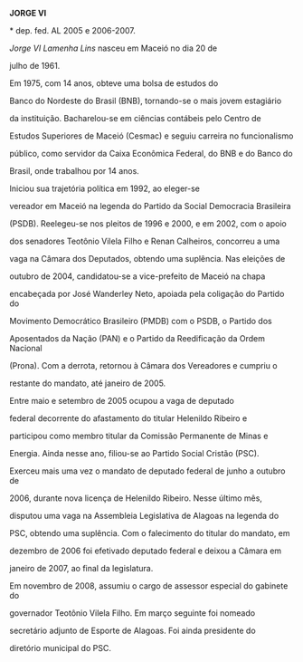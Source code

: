 **JORGE VI**



\* dep. fed. AL 2005 e 2006-2007.



*Jorge VI Lamenha Lins* nasceu em Maceió no dia 20 de

julho de 1961.



Em 1975, com 14 anos, obteve uma bolsa de estudos do

Banco do Nordeste do Brasil (BNB), tornando-se o mais jovem estagiário

da instituição. Bacharelou-se em ciências contábeis pelo Centro de

Estudos Superiores de Maceió (Cesmac) e seguiu carreira no funcionalismo

público, como servidor da Caixa Econômica Federal, do BNB e do Banco do

Brasil, onde trabalhou por 14 anos.



 Iniciou sua trajetória política em 1992, ao eleger-se

vereador em Maceió na legenda do Partido da Social Democracia Brasileira

(PSDB). Reelegeu-se nos pleitos de 1996 e 2000, e em 2002, com o apoio

dos senadores Teotônio Vilela Filho e Renan Calheiros, concorreu a uma

vaga na Câmara dos Deputados, obtendo uma suplência. Nas eleições de

outubro de 2004, candidatou-se a vice-prefeito de Maceió na chapa

encabeçada por José Wanderley Neto, apoiada pela coligação do Partido do

Movimento Democrático Brasileiro (PMDB) com o PSDB, o Partido dos

Aposentados da Nação (PAN) e o Partido da Reedificação da Ordem Nacional

(Prona). Com a derrota, retornou à Câmara dos Vereadores e cumpriu o

restante do mandato, até janeiro de 2005.



 Entre maio e setembro de 2005 ocupou a vaga de deputado

federal decorrente do afastamento do titular Helenildo Ribeiro e

participou como membro titular da Comissão Permanente de Minas e

Energia. Ainda nesse ano, filiou-se ao Partido Social Cristão (PSC).

Exerceu mais uma vez o mandato de deputado federal de junho a outubro de

2006, durante nova licença de Helenildo Ribeiro. Nesse último mês,

disputou uma vaga na Assembleia Legislativa de Alagoas na legenda do

PSC, obtendo uma suplência. Com o falecimento do titular do mandato, em

dezembro de 2006 foi efetivado deputado federal e deixou a Câmara em

janeiro de 2007, ao final da legislatura.



Em novembro de 2008, assumiu o cargo de assessor especial do gabinete do

governador Teotônio Vilela Filho. Em março seguinte foi nomeado

secretário adjunto de Esporte de Alagoas. Foi ainda presidente do

diretório municipal do PSC.



